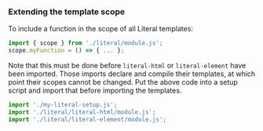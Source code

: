### Extending the template scope

To include a function in the scope of all Literal templates:

```js
import { scope } from './literal/module.js';
scope.myFunction = () => { ... };
```

Note that this must be done before `literal-html` or `literal-element` have been
imported. Those imports declare and compile their templates, at which point
their scopes cannot be changed. Put the above code into a setup script and
import that before importing the templates.

```js
import './my-literal-setup.js';
import './literal/literal-html/module.js';
import './literal/literal-element/module.js';
```
